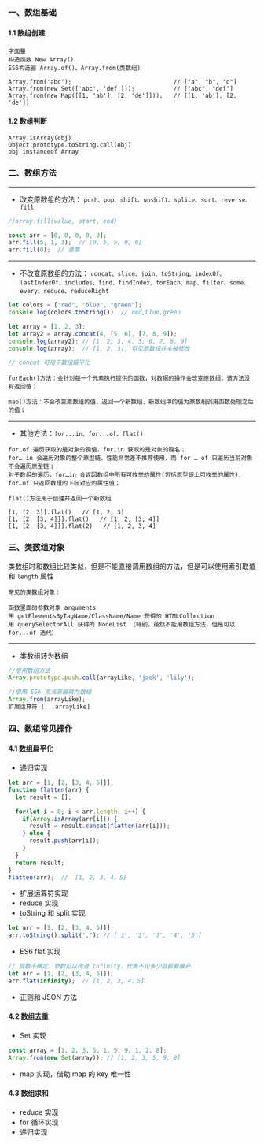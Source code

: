 ### 一、数组基础

#### 1.1 数组创建

```
字面量
构造函数 New Array()
ES6构造器 Array.of()、Array.from(类数组)

Array.from('abc');                             // ["a", "b", "c"]
Array.from(new Set(['abc', 'def']));           // ["abc", "def"]
Array.from(new Map([[1, 'ab'], [2, 'de']]));   // [[1, 'ab'], [2, 'de']]
```

#### 1.2 数组判断

```
Array.isArray(obj)
Object.prototype.toString.call(obj)
obj instanceof Array
```

### 二、数组方法

---

- 改变原数组的方法： `push、pop、shift、unshift、splice、sort、reverse、fill`

```js
//array.fill(value, start, end)

const arr = [0, 0, 0, 0, 0];
arr.fill(5, 1, 3);  // [0, 5, 5, 0, 0]
arr.fill(0);  // 重置
```
---

- 不改变原数组的方法： `concat、slice、join、toString、indexOf、lastIndexOf、includes、find、findIndex、forEach、map、filter、some、every、reduce、reduceRight`

```js
let colors = ["red", "blue", "green"];  
console.log(colors.toString())  // red,blue,green
```
```js
let array = [1, 2, 3];
let array2 = array.concat(4, [5, 6], [7, 8, 9]);
console.log(array2); // [1, 2, 3, 4, 5, 6, 7, 8, 9]
console.log(array);  // [1, 2, 3], 可见原数组并未被修改

// concat 可用于数组扁平化
```
```
forEach()方法：会针对每一个元素执行提供的函数，对数据的操作会改变原数组，该方法没有返回值；

map()方法：不会改变原数组的值，返回一个新数组，新数组中的值为原数组调用函数处理之后的值；
```
---
- 其他方法：`for...in、for...of、flat()`

```
for…of 遍历获取的是对象的键值，for…in 获取的是对象的键名；
for… in 会遍历对象的整个原型链，性能非常差不推荐使用，而 for … of 只遍历当前对象不会遍历原型链；
对于数组的遍历，for…in 会返回数组中所有可枚举的属性(包括原型链上可枚举的属性)，for…of 只返回数组的下标对应的属性值；
```
```
flat()方法用于创建并返回一个新数组

[1, [2, 3]].flat()   // [1, 2, 3]
[1, [2, [3, 4]]].flat()   // [1, 2, [3, 4]]
[1, [2, [3, 4]]].flat(2)   // [1, 2, 3, 4]
```

### 三、类数组对象

类数组时和数组比较类似，但是不能直接调用数组的方法，但是可以使用索引取值和 `length` 属性

```
常见的类数组对象：

函数里面的参数对象 arguments
用 getElementsByTagName/ClassName/Name 获得的 HTMLCollection
用 querySelectorAll 获得的 NodeList （特别，虽然不能用数组方法，但是可以 for...of 迭代）
```

---
- 类数组转为数组

```js
//借用数组方法
Array.prototype.push.call(arrayLike, 'jack', 'lily');

//借用 ES6 方法直接转为数组
Array.from(arrayLike);
扩展运算符 [...arrayLike]
```

### 四、数组常见操作

#### 4.1 数组扁平化

- 递归实现

```js 
let arr = [1, [2, [3, 4, 5]]];
function flatten(arr) {
  let result = [];

  for(let i = 0; i < arr.length; i++) {
    if(Array.isArray(arr[i])) {
      result = result.concat(flatten(arr[i]));
    } else {
      result.push(arr[i]);
    }
  }
  return result;
}
flatten(arr);  //  [1, 2, 3, 4，5]
```
- 扩展运算符实现
- reduce 实现
- toString 和 split 实现

```js
let arr = [1, [2, [3, 4, 5]]];
arr.toString().split(','); // ['1', '2', '3', '4', '5']
```

- ES6 flat 实现

```js
// 层数不确定，参数可以传进 Infinity，代表不论多少层都要展开
let arr = [1, [2, [3, 4, 5]]];
arr.flat(Infinity);  // [1, 2, 3, 4，5]
```

- 正则和 JSON 方法

#### 4.2 数组去重

- Set 实现

```js
const array = [1, 2, 3, 5, 1, 5, 9, 1, 2, 8];
Array.from(new Set(array)); // [1, 2, 3, 5, 9, 8]
```

- map 实现，借助 map 的 key 唯一性

#### 4.3 数组求和

- reduce 实现
- for 循环实现
- 递归实现